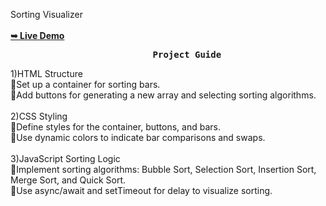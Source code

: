 Sorting Visualizer</br></br>
<a href="https://soumyaqwe.github.io/Sorting-Visualizer/s" rel="nofollow"><strong>➥ Live Demo</strong></a>
</br>
<pre><b>                           Project Guide                                     </b></pre>
1)HTML Structure</br>
  🔸Set up a container for sorting bars.</br>
  🔸Add buttons for generating a new array and selecting sorting algorithms.</br></br>
2)CSS Styling</br>
  🔸Define styles for the container, buttons, and bars.</br>
  🔸Use dynamic colors to indicate bar comparisons and swaps.</br></br>
3)JavaScript Sorting Logic</br>
  🔸Implement sorting algorithms: Bubble Sort, Selection Sort, Insertion Sort, Merge Sort, and Quick Sort.</br>
  🔸Use async/await and setTimeout for delay to visualize sorting.
